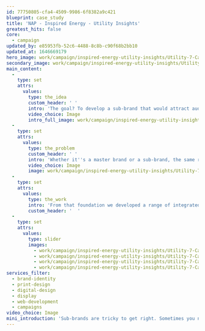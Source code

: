 ```yaml
---
id: 77750805-cfa4-4509-9986-6f8382a9c421
blueprint: case_study
title: 'NAP - Inspired Energy - Utility Insights'
greatest_hits: false
core:
  - campaign
updated_by: e85953fb-52c6-4488-8c8b-c90f68b2bb10
updated_at: 1646669179
hero_image: work/campaign/inspired-energy-utility-insights/Utility-7-Campaign-Insights-FullScreen-2732x1536.jpg
secondary_image: work/campaign/inspired-energy-utility-insights/Utility-7-Campaign-Insights-Large.jpg
main_content:
  -
    type: set
    attrs:
      values:
        type: the_idea
        custom_header: ' '
        intro: 'The goal? To develop a sub-brand that would attract audiences to Inspired Energy’s series of nationwide forums, webinars and podcasts. The challenge? To make the sub-brand as compelling as its parent. Not an easy task. But one we we absolutely loved digging into.'
        video_choice: Image
        intro_full_image: work/campaign/inspired-energy-utility-insights/Utility-7-Campaign-Insights-FullScreen-2-2732x1536.jpg
  -
    type: set
    attrs:
      values:
        type: the_problem
        custom_header: ' '
        intro: 'Whether it''s a master brand or a sub-brand, the same rules apply. You need a set of distinctive assets to help your brand stand out. So we developed a logo, a colour palette and a suite of dynamic, abstract waves to be our hero visuals. These were paired with the Inspired Energy Midnight Blue as a nod back to Inspired Energy.'
        video_choice: Image
        image: work/campaign/inspired-energy-utility-insights/Utility-7-Campaign-Insights-FullScreen-3.jpg
  -
    type: set
    attrs:
      values:
        type: the_work
        intro: 'From that foundation we developed a range of integrated creative outputs to bring the brand to life. We created concertina booklets, pull-up banners, digital email campaigns and a website including members-only access. The VIP client portal differentiates itself with an alternative colour palette. All this was the result of plenty of time thinking about how to craft a sub-brand that did the business. Some would even call it inspired.... '
        custom_header: '  '
  -
    type: set
    attrs:
      values:
        type: slider
        images:
          - work/campaign/inspired-energy-utility-insights/Utility-7-Campaign-Insights-Large-2.jpg
          - work/campaign/inspired-energy-utility-insights/Utility-7-Campaign-Insights-Large-3.jpg
          - work/campaign/inspired-energy-utility-insights/Utility-7-Campaign-Insights-Large-4.jpg
          - work/campaign/inspired-energy-utility-insights/Utility-7-Campaign-Insights-Large-5.jpg
services_filter:
  - brand-identity
  - print-design
  - digital-design
  - display
  - web-development
  - campaigns
video_choice: Image
mini_introduction: 'Sub-brands are tricky to get right. Sometimes you need them to be a close cousin of your main brand and others they need to be poles apart. So when Inspired Energy came to us to develop a sub-brand - our pencils were sharp and ready to go.'
---
```

